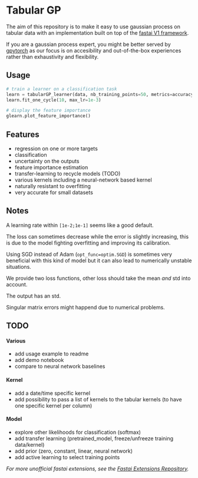 # Tabular GP

The aim of this repository is to make it easy to use gaussian process on tabular data with an implementation built on top of the [fastai V1 framework](https://docs.fast.ai/).

If you are a gaussian process expert, you might be better served by [gpytorch](https://gpytorch.ai/) as our focus is on accesibility and out-of-the-box experiences rather than exhaustivity and flexibility.

## Usage

```python
# train a learner on a classification task
learn = tabularGP_learner(data, nb_training_points=50, metrics=accuracy)
learn.fit_one_cycle(10, max_lr=1e-3)

# display the feature importance
glearn.plot_feature_importance()
```

## Features

- regression on one or more targets
- classification
- uncertainty on the outputs
- feature importance estimation
- transfer-learning to recycle models (TODO)
- various kernels including a neural-network based kernel
- naturally resistant to overfitting
- very accurate for small datasets

## Notes

A learning rate within  `[1e-2;1e-1]` seems like a good default.

The loss can sometimes decrease while the error is slightly increasing, this is due to the model fighting overfitting and improving its calibration.

Using SGD instead of Adam (`opt_func=optim.SGD`) is sometimes very beneficial with this kind of model but it can also lead to numerically unstable situations.

We provide two loss functions, other loss should take the mean *and* std into account.

The output has an std.

Singular matrix errors might happend due to numerical problems.

## TODO

#### Various

- add usage example to readme
- add demo notebook
- compare to neural network baselines

#### Kernel

- add a date/time specific kernel
- add possibility to pass a list of kernels to the tabular kernels (to have one specific kernel per column)

#### Model

- explore other likelihoods for classification (softmax)
- add transfer learning (pretrained_model, freeze/unfreeze training data/kernel)
- add prior (zero, constant, linear, neural network)
- add active learning to select training points

*For more unofficial fastai extensions, see the [Fastai Extensions Repository](https://github.com/nestordemeure/fastai-extensions-repository).*